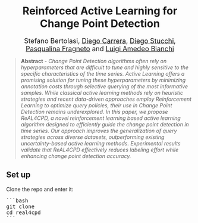 <h1 align="center">
  Reinforced Active Learning for Change Point Detection
</h1>

<p align="center">
  <font size="4">
    Stefano Bertolasi, 
    <a href="https://scholar.google.com/citations?user=Xx_z0_wAAAAJ&hl=it">Diego Carrera</a>, 
    <a href="https://scholar.google.com/citations?user=-Pmt-OoAAAAJ&hl=it">Diego Stucchi</a>, 
    <a href="https://scholar.google.com/citations?user=HcV1WEAAAAAJ&hl=en">Pasqualina Fragneto</a> and 
    <a href="https://scholar.google.it/citations?user=8JOvCVoAAAAJ&hl=it">Luigi Amedeo Bianchi</a>
  </font>
</p>

<!--
<p align="center">
  <img src="https://img.shields.io/badge/python-3.10%2B-blue" alt="Python 3.10+">
  <img src="https://img.shields.io/badge/license-MIT-green" alt="License MIT">
  <img src="https://img.shields.io/badge/conference-ICDM%202025-orange" alt="ICDM 2025">
</p>
-->
>**Abstract** - *Change Point Detection algorithms often rely on hyperparameters that are difficult to tune and highly sensitive to the specific characteristics of the time series. Active Learning offers a promising solution for tuning these hyperparameters by minimizing annotation costs through selective querying of the most informative samples. While classical active learning methods rely on heuristic strategies and recent data-driven approaches employ Reinforcement Learning to optimize query policies, their use in Change Point Detection remains underexplored. In this paper, we propose ReAL4CPD, a novel reinforcement learning based active learning algorithm designed to efficiently guide the change point detection in time series. Our approach improves the generalization of query strategies across diverse datasets, outperforming existing uncertainty-based active learning methods. Experimental results validate that ReAL4CPD effectively reduces labeling effort while enhancing change point detection accuracy.*

<h2>
  Set up
</h2>

Clone the repo and enter it:
<pre>
```bash
git clone 
cd real4cpd
```
</pre>

